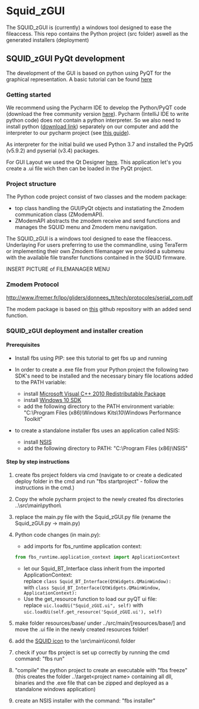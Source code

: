 # Squid_zGUI
The SQUID_zGUI is (currently) a windows tool designed to ease the fileaccess. This repo contains the Python project (src folder) aswell as the generated installers (deployment)


## SQUID_zGUI PyQt development
The development of the GUI is based on python using PyQT for the graphical representation. A basic tutorial can be found [here](https://build-system.fman.io/pyqt5-tutorial)

### Getting started
We recommend using the Pycharm IDE to develop the Python/PyQT code (download the free community version [here](https://www.jetbrains.com/pycharm/download/#section=windows)). Pycharm (IntelliJ IDE to write python code) does not contain a python interpreter. So we also need to install python ([download link](https://www.python.org/downloads/)) separately on our computer and add the interpreter to our pycharm project (see [this guide](https://www.jetbrains.com/help/pycharm/configuring-local-python-interpreters.html)). 

As interpreter for the initial build we used Python 3.7 and installed the PyQt5 (v5.9.2) and pyserial (v3.4) packages.

For GUI Layout we used the Qt Designer [here](https://build-system.fman.io/qt-designer-download). This application let's you create a .ui file wich then can be loaded in the PyQt project.

### Project structure
The Python code project consist of two classes and the modem package: 
- top class handling the GUI/PyQt objects and instatiating the Zmodem communication class (ZModemAPI).
- ZModemAPI abstracts the zmodem receive and send functions and manages the SQUID menu and Zmodem menu navigation.

<!--- [This link]() leads to the development project. -->

The SQUID_zGUI is a windows tool designed to ease the fileaccess. Underlaying For users preferring to use the commandline, using TeraTerm or implementing their own Zmodem filemanager we provided a submenu with the available file transfer functions contained in the SQUID firmware.

INSERT PICTURE of FILEMANAGER MENU 

### Zmodem Protocol
http://www.ifremer.fr/lpo/gliders/donnees_tt/tech/protocoles/serial_com.pdf

The modem package is based on [this]() github repository with an added send function. 


### SQUID_zGUI deployment and installer creation
#### Prerequisites
- Install fbs using PIP: see this tutorial to get fbs up and running

- In order to create a .exe  file from your Python project the following two SDK's need to be installed and the necessary binary file locations added to the PATH variable:
  - install [Microsoft Visual C++ 2010 Redistributable Package](https://www.microsoft.com/de-ch/download/details.aspx?id=14632)
  - install [Windows 10 SDK](https://developer.microsoft.com/en-us/windows/downloads/windows-10-sdk)
  - add the following directory to the PATH environment variable: "C:\Program Files (x86)\Windows Kits\10\Windows Performance Toolkit"

- to create a standalone installer fbs uses an application called NSIS:
  - install [NSIS](https://nsis.sourceforge.io/Download)
  - add the following directory to PATH: "C:\Program Files (x86)\NSIS"

 
#### Step by step instructions
1) create fbs project folders via cmd (navigate to or create a dedicated deploy folder in the cmd and run "fbs startproject" - follow the instructions in the cmd.)

2) Copy the whole pycharm project to the newly created fbs directories ..\src\main\python\

3) replace the main.py file with the Squid_zGUI.py file (rename the Squid_zGUI.py -> main.py)
  
4) Python code changes (in main.py):  
   -	add imports for fbs_runtime application context: 
     ```python
     from fbs_runtime.application_context import ApplicationContext
     ```
   - let our Squid_BT_Interface class inherit from the imported ApplicationContext:   
   replace `class Squid_BT_Interface(QtWidgets.QMainWindow):`  
   with `class Squid_BT_Interface(QtWidgets.QMainWindow, ApplicationContext):`
   -	Use the get_resource function to load our pyQT ui file:  
   replace `uic.loadUi("Squid_zGUI.ui", self)`  with `uic.loadUi(self.get_resource('Squid_zGUI.ui'), self)`

5) make folder resources/base/ under ../src/main/[resources/base/] and move the .ui file in the newly created resources folder!

6) add the [SQUID icon](https://github.com/eawag-squid/Squid_zGUI/blob/master/files/icon.ico) to the \src\main\icons\ folder 

7) check if your fbs project is set up correctly by running the cmd command: "fbs run"

8) "compile" the python project to create an executable with "fbs freeze" (this creates the folder ..\target\<project name> containing all dll, binaries and the .exe file that can be zipped and deployed as a standalone windows application)

9) create an NSIS installer with the command: "fbs installer"



<!--- 
pbs freeze

Traceback (most recent call last):
  File "C:\Users\foerstch\AppData\Local\Programs\Python\Python37\Scripts\fbs-script.py", line 11, in <module>
    load_entry_point('fbs==0.7.4', 'console_scripts', 'fbs')()
  File "c:\users\foerstch\appdata\local\programs\python\python37\lib\site-packages\fbs\__main__.py", line 17, in _main
    fbs.cmdline.main()
  File "c:\users\foerstch\appdata\local\programs\python\python37\lib\site-packages\fbs\cmdline.py", line 32, in main
    fn(*args)
  File "c:\users\foerstch\appdata\local\programs\python\python37\lib\site-packages\fbs\builtin_commands\__init__.py", line 117, in freeze
    freeze_windows(debug=debug)
  File "c:\users\foerstch\appdata\local\programs\python\python37\lib\site-packages\fbs\freeze\windows.py", line 22, in freeze_windows
    _add_missing_dlls()
  File "c:\users\foerstch\appdata\local\programs\python\python37\lib\site-packages\fbs\freeze\windows.py", line 53, in _add_missing_dlls
    ) from None
FileNotFoundError: Could not find msvcr100.dll on your PATH. Please install the Visual C++ Redistributable for Visual Studio 2012 from:
    https://www.microsoft.com/en-us/download/details.aspx?id=30679
    
    
INSTALLED:
Microsoft Visual C++ 2010 Redistributable Package

https://www.microsoft.com/de-ch/download/details.aspx?id=14632


pbs freeze

Traceback (most recent call last):
  File "C:\Users\foerstch\AppData\Local\Programs\Python\Python37\Scripts\fbs-script.py", line 11, in <module>
    load_entry_point('fbs==0.7.4', 'console_scripts', 'fbs')()
  File "c:\users\foerstch\appdata\local\programs\python\python37\lib\site-packages\fbs\__main__.py", line 17, in _main
    fbs.cmdline.main()
  File "c:\users\foerstch\appdata\local\programs\python\python37\lib\site-packages\fbs\cmdline.py", line 32, in main
    fn(*args)
  File "c:\users\foerstch\appdata\local\programs\python\python37\lib\site-packages\fbs\builtin_commands\__init__.py", line 117, in freeze
    freeze_windows(debug=debug)
  File "c:\users\foerstch\appdata\local\programs\python\python37\lib\site-packages\fbs\freeze\windows.py", line 22, in freeze_windows
    _add_missing_dlls()
  File "c:\users\foerstch\appdata\local\programs\python\python37\lib\site-packages\fbs\freeze\windows.py", line 71, in _add_missing_dlls
    ) from None
FileNotFoundError: Could not find api-ms-win-crt-multibyte-l1-1-0.dll on your PATH. If you are on Windows 10, you may have to install the Windows 10 SDK from https://dev.windows.com/en-us/downloads/windows-10-sdk. Otherwise, try installing KB2999226 from https://support.microsoft.com/en-us/kb/2999226. In both cases, add the directory containing api-ms-win-crt-multibyte-l1-1-0.dll to your PATH environment variable afterwards. If there are 32 and 64 bit versions of the DLL, use the 64 bit one (because that's thebitness of your current Python interpreter).

INSTALLED:
https://developer.microsoft.com/en-us/windows/downloads/windows-10-sdk

added path:
C:\Program Files (x86)\Windows Kits\10\Windows Performance Toolkit



AFTER NSIS INSTALL ADD PATH:
C:\Program Files (x86)\NSIS
-->
